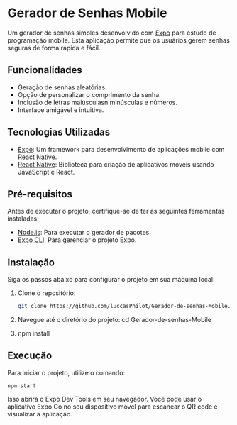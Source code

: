 # Gerador de Senhas Mobile

Um gerador de senhas simples desenvolvido com [Expo](https://expo.dev/) para estudo de programação mobile. Esta aplicação permite que os usuários gerem senhas seguras de forma rápida e fácil.

## Funcionalidades

- Geração de senhas aleatórias.
- Opção de personalizar o comprimento da senha.
- Inclusão de letras maiúsculasn minúsculas e números.
- Interface amigável e intuitiva.

## Tecnologias Utilizadas

- [Expo](https://expo.dev/): Um framework para desenvolvimento de aplicações mobile com React Native.
- [React Native](https://reactnative.dev/): Biblioteca para criação de aplicativos móveis usando JavaScript e React.

## Pré-requisitos

Antes de executar o projeto, certifique-se de ter as seguintes ferramentas instaladas:

- [Node.js](https://nodejs.org/): Para executar o gerador de pacotes.
- [Expo CLI](https://docs.expo.dev/get-started/installation/): Para gerenciar o projeto Expo.

## Instalação

Siga os passos abaixo para configurar o projeto em sua máquina local:

1. Clone o repositório:

   ```bash
   git clone https://github.com/luccasPhilot/Gerador-de-senhas-Mobile.git

2. Navegue até o diretório do projeto:
   cd Gerador-de-senhas-Mobile

3. npm install

## Execução

Para iniciar o projeto, utilize o comando:

``` 
npm start
```

Isso abrirá o Expo Dev Tools em seu navegador. Você pode usar o aplicativo Expo Go no seu dispositivo móvel para escanear o QR code e visualizar a aplicação.
